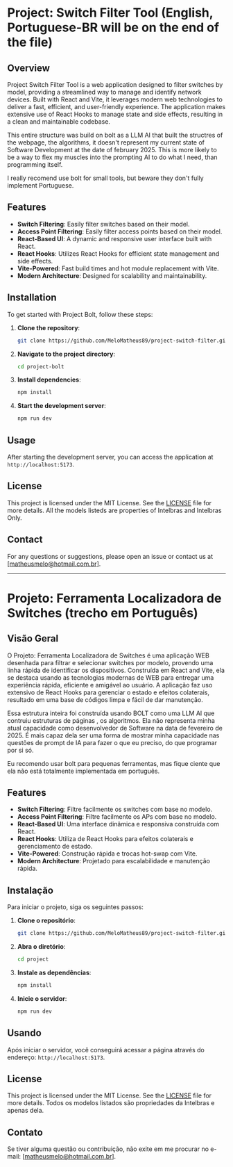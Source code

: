 # Project: Switch Filter Tool (English, Portuguese-BR will be on the end of the file)

## Overview

Project Switch Filter Tool is a web application designed to filter switches by model, providing a streamlined way to manage and identify network devices. Built with React and Vite, it leverages modern web technologies to deliver a fast, efficient, and user-friendly experience. The application makes extensive use of React Hooks to manage state and side effects, resulting in a clean and maintainable codebase.

This entire structure was build on bolt as a LLM AI that built the structres of the webpage, the algorithms, it doesn't represent my current state of Software Development at the date of february 2025. This is more likely to be a way to flex my muscles into the prompting AI to do what I need, than programming itself.

I really recomend use bolt for small tools, but beware they don't fully implement Portuguese.

## Features

- **Switch Filtering**: Easily filter switches based on their model.
- **Access Point Filtering**: Easily filter access points based on their model.
- **React-Based UI**: A dynamic and responsive user interface built with React.
- **React Hooks**: Utilizes React Hooks for efficient state management and side effects.
- **Vite-Powered**: Fast build times and hot module replacement with Vite.
- **Modern Architecture**: Designed for scalability and maintainability.

## Installation

To get started with Project Bolt, follow these steps:

1. **Clone the repository**:
   ```bash
   git clone https://github.com/MeloMatheus89/project-switch-filter.git
   ```
2. **Navigate to the project directory**:
   ```bash
   cd project-bolt
   ```
3. **Install dependencies**:
   ```bash
   npm install
   ```
4. **Start the development server**:
   ```bash
   npm run dev
   ```

## Usage

After starting the development server, you can access the application at `http://localhost:5173`.

## License

This project is licensed under the MIT License. See the [LICENSE](LICENSE) file for more details. All the models listeds are properties of Intelbras and Intelbras Only.

## Contact

For any questions or suggestions, please open an issue or contact us at [matheusmelo@hotmail.com.br].

---

# Projeto: Ferramenta Localizadora de Switches (trecho em Português)

## Visão Geral

O Projeto: Ferramenta Localizadora de Switches é uma aplicação WEB desenhada para filtrar e selecionar switches por modelo, provendo uma linha rápida de identificar os dispositivos. Construída em React and Vite, ela se destaca usando as tecnologias modernas de WEB para entregar uma experiência rápida, eficiente e amigável ao usuário. A aplicação faz uso extensivo de React Hooks para gerenciar o estado e efeitos colaterais, resultado em uma base de códigos limpa e fácil de dar manutenção.

Essa estrutura inteira foi construída usando BOLT como uma LLM AI que contruiu estruturas de páginas , os algoritmos. Ela não representa minha atual capacidade como desenvolvedor de Software na data de fevereiro de 2025. É mais capaz dela ser uma forma de mostrar minha capacidade nas questões de prompt de IA para fazer o que eu preciso, do que programar por si só.

Eu recomendo usar bolt para pequenas ferramentas, mas fique ciente que ela não está totalmente implementada em português.

## Features

- **Switch Filtering**: Filtre facilmente os switches com base no modelo.
- **Access Point Filtering**: Filtre facilmente os APs com base no modelo.
- **React-Based UI**: Uma interface dinâmica e responsiva construída com React.
- **React Hooks**: Utiliza de React Hooks para efeitos colaterais e gerenciamento de estado.
- **Vite-Powered**: Construção rápida e trocas hot-swap com Vite.
- **Modern Architecture**: Projetado para escalabilidade e manutenção rápida.

## Instalação

Para iniciar o projeto, siga os seguintes passos:

1. **Clone o repositório**:
   ```bash
   git clone https://github.com/MeloMatheus89/project-switch-filter.git
   ```
2. **Abra o diretório**:
   ```bash
   cd project
   ```
3. **Instale as dependências**:
   ```bash
   npm install
   ```
4. **Inicie o servidor**:
   ```bash
   npm run dev
   ```

## Usando

Após iniciar o servidor, você conseguirá acessar a página através do endereço: `http://localhost:5173`.

## License

This project is licensed under the MIT License. See the [LICENSE](LICENSE) file for more details. Todos os modelos listados são propriedades da Intelbras e apenas dela.

## Contato

Se tiver alguma questão ou contribuição, não exite em me procurar no e-mail: [matheusmelo@hotmail.com.br].
